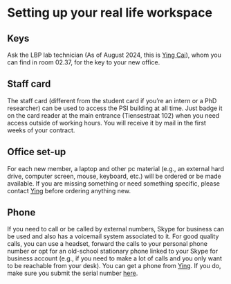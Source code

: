 # Setting up your real life workspace

## Keys

Ask the LBP lab technician (As of August 2024, this is [Ying Cai](https://www.kuleuven.be/wieiswie/en/person/00098752)), whom you can find in room 02.37, for the key to your new office.

## Staff card

The staff card (different from the student card if you’re an intern or a PhD researcher) can be used to access the PSI building at all time. Just badge it on the card reader at the main entrance (Tiensestraat 102) when you need access outside of working hours. You will receive it by mail in the first weeks of your contract.

## Office set-up

For each new member, a laptop and other pc material (e.g., an external hard drive, computer screen, mouse, keyboard, etc.) will be ordered or be made available. If you are missing something or need something specific, please contact [Ying](https://www.kuleuven.be/wieiswie/en/person/00098752) before ordering anything new. 

## Phone

If you need to call or be called by external numbers, Skype for business can be used and also has a voicemail system associated to it. For good quality calls, you can use a headset, forward the calls to your personal phone number or opt for an old-school stationary phone linked to your Skype for business account (e.g., if you need to make a lot of calls and you only want to be reachable from your desk). You can get a phone from [Ying](https://www.kuleuven.be/wieiswie/en/person/00098752). If you do, make sure you submit the serial number [here](https://ppw.kuleuven.be/intranet/onlineform/lynctelefoon). 

